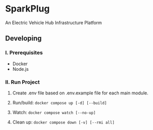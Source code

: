# **SparkPlug**

An Electric Vehicle Hub Infrastructure Platform

## **Developing**

### I. Prerequisites

- Docker
- Node.js

### II. Run Project

1. Create .env file based on .env.example file for each main module.

2. Run/build: `docker compose up [-d] [--build]`

3. Watch: `docker compose watch [--no-up]`

4. Clean up: `docker compose down [-v] [--rmi all]`
